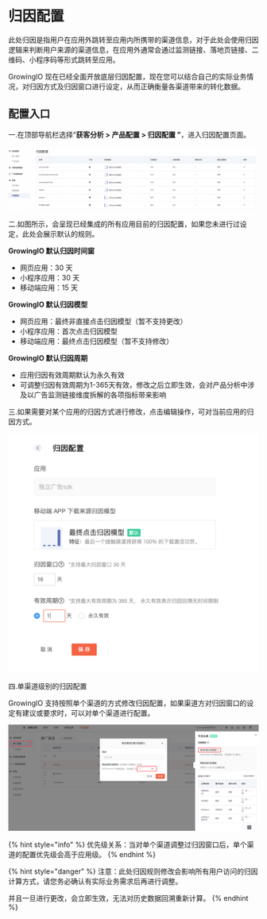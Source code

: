 # 归因配置

此处归因是指用户在应用外跳转至应用内所携带的渠道信息，对于此处会使用归因逻辑来判断用户来源的渠道信息，在应用外通常会通过监测链接、落地页链接、二维码、小程序码等形式跳转至应用。

GrowingIO 现在已经全面开放底层归因配置，现在您可以结合自己的实际业务情况，对归因方式及归因窗口进行设定，从而正确衡量各渠道带来的转化数据。

## 配置入口

一.在顶部导航栏选择“**获客分析 > 产品配置 > 归因配置 ”**，进入归因配置页面。

![](<../../../.gitbook/assets/截屏2022-01-19 10.36.48.png>)

二.如图所示，会呈现已经集成的所有应用目前的归因配置，如果您未进行过设定，此处会展示默认的规则。

**GrowingIO 默认归因时间窗**

* 网页应用：30 天
* 小程序应用：30 天
* 移动端应用：15 天

**GrowingIO 默认归因模型**

* 网页应用：最终非直接点击归因模型（暂不支持更改）
* 小程序应用：首次点击归因模型
* 移动端应用：最终点击归因模型（暂不支持修改）

**GrowingIO 默认归因周期**

* &#x20;应用归因有效周期默认为永久有效
* 可调整归因有效周期为1-365天有效，修改之后立即生效，会对产品分析中涉及以广告监测链接维度拆解的各项指标带来影响

三.如果需要对某个应用的归因方式进行修改，点击编辑操作，可对当前应用的归因方式。

![](<../../../.gitbook/assets/截屏2022-01-19 10.01.10.png>)

四.单渠道级别的归因配置

GrowingIO 支持按照单个渠道的方式修改归因配置，如果渠道方对归因窗口的设定有建议或要求时，可以对单个渠道进行配置。

![](<../../../.gitbook/assets/image (120).png>)

{% hint style="info" %}
优先级关系：当对单个渠道调整过归因窗口后，单个渠道的配置优先级会高于应用级。
{% endhint %}

{% hint style="danger" %}
注意：此处归因规则修改会影响所有用户访问的归因计算方式，请您务必确认有实际业务需求后再进行调整。

并且一旦进行更改，会立即生效，无法对历史数据回溯重新计算。
{% endhint %}









